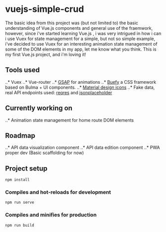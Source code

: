 # vuejs-simple-crud

The basic idea from this project was (but not limited to) the basic understanding of Vue.js components and general use of the fraemwork, however, since i've started learning Vue.js , i was very intrigued in how i can i use Vuex for state management for a simple, but not so simple example, i've decided to use Vuex for an interesting animation state management of some of the DOM elements in my app, let me know what you think. This is my first Vue.js project, and i'm loving it! 

## Tools used
..* Vuex
..* Vue-router
..* [GSAP](https://greensock.com/) for animations
..* [Buefy](https://buefy.github.io) a CSS framework based on Bulma + UI components.
..* [Material design icons](https://gitlab.com/robcresswell/vue-material-design-icons)
..* Fake data, real API endpoints used: [reqres](https://reqres.in/)  and [jsonplaceholder](https://jsonplaceholder.typicode.com/)

## Currently working on
..* Animation state management for home route DOM elements

## Roadmap
..* API data visualization component
..* API data edition component
..* PWA proper dev (Basic scaffolding for now)


## Project setup
```
npm install
```

### Compiles and hot-reloads for development
```
npm run serve
```

### Compiles and minifies for production
```
npm run build
```


